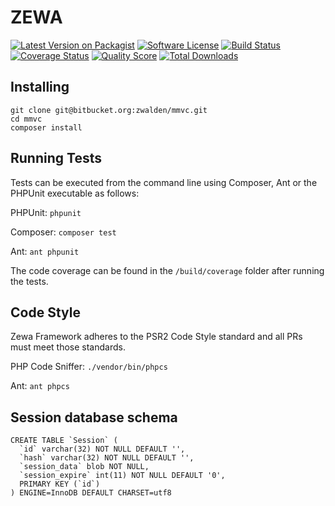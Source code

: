 # ZEWA #

[![Latest Version on Packagist][ico-version]][link-packagist]
[![Software License][ico-license]](LICENSE.md)
[![Build Status][ico-travis]][link-travis]
[![Coverage Status][ico-scrutinizer]][link-scrutinizer]
[![Quality Score][ico-code-quality]][link-code-quality]
[![Total Downloads][ico-downloads]][link-downloads]

## Installing ##
```
git clone git@bitbucket.org:zwalden/mmvc.git
cd mmvc
composer install
```

## Running Tests ##

Tests can be executed from the command line using Composer, Ant or the PHPUnit executable as follows: 

PHPUnit: `phpunit`

Composer: `composer test`

Ant: `ant phpunit`

The code coverage can be found in the `/build/coverage` folder after running the tests.
 
## Code Style ##

Zewa Framework adheres to the PSR2 Code Style standard and all PRs must meet those standards. 

PHP Code Sniffer: `./vendor/bin/phpcs`

Ant: `ant phpcs`

## Session database schema ##
```
CREATE TABLE `Session` (
  `id` varchar(32) NOT NULL DEFAULT '',
  `hash` varchar(32) NOT NULL DEFAULT '',
  `session_data` blob NOT NULL,
  `session_expire` int(11) NOT NULL DEFAULT '0',
  PRIMARY KEY (`id`)
) ENGINE=InnoDB DEFAULT CHARSET=utf8
```

[ico-version]: https://img.shields.io/packagist/v/zewa/framework.svg?style=flat-square
[ico-license]: https://img.shields.io/badge/license-MIT-brightgreen.svg?style=flat-square
[ico-travis]: https://img.shields.io/travis/zewadesign/framework/master.svg?style=flat-square
[ico-scrutinizer]: https://img.shields.io/scrutinizer/coverage/g/zewadesign/framework.svg?style=flat-square
[ico-code-quality]: https://img.shields.io/scrutinizer/g/zewadesign/framework.svg?style=flat-square
[ico-downloads]: https://img.shields.io/packagist/dt/zewa/framework.svg?style=flat-square

[link-packagist]: https://packagist.org/packages/zewa/framework
[link-travis]: https://travis-ci.org/zewadesign/framework
[link-scrutinizer]: https://scrutinizer-ci.com/g/zewadesign/framework/code-structure
[link-code-quality]: https://scrutinizer-ci.com/g/zewadesign/framework
[link-downloads]: https://packagist.org/packages/zewa/framework
[link-author]: https://github.com/zewadesign
